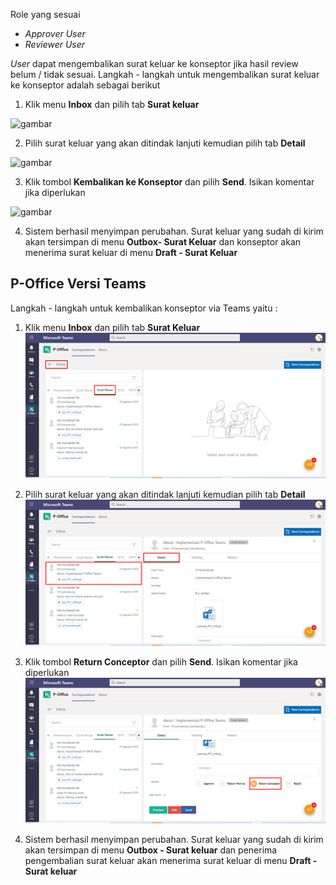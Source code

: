 Role yang sesuai

- *Approver User*
- *Reviewer User*

*User* dapat mengembalikan surat keluar ke konseptor jika hasil review belum / tidak sesuai. Langkah - langkah untuk mengembalikan surat keluar ke konseptor adalah sebagai berikut

1. Klik menu **Inbox** dan pilih tab **Surat keluar**

![gambar](SC_Surat_Keluar/SK41.png)

2. Pilih surat keluar yang akan ditindak lanjuti kemudian pilih tab **Detail**

![gambar](SC_Surat_Keluar/SK42.png)

3. Klik tombol **Kembalikan ke Konseptor** dan pilih **Send**. Isikan komentar jika diperlukan

![gambar](SC_Surat_Keluar/SK43.png)

4. Sistem berhasil menyimpan perubahan. Surat keluar yang sudah di kirim akan tersimpan di menu **Outbox- Surat Keluar** dan konseptor akan menerima surat keluar di menu **Draft - Surat Keluar**



## **P-Office Versi Teams**


Langkah - langkah untuk kembalikan konseptor via Teams yaitu :

 1.    Klik menu **Inbox** dan pilih tab **Surat Keluar**
 ![gambar](SuratKeluar/SK_Teams/SK43.png)

 2.    Pilih surat keluar yang akan ditindak lanjuti kemudian pilih tab **Detail**
 ![gambar](SuratKeluar/SK_Teams/SK44.png)

 3.    Klik tombol **Return Conceptor** dan pilih **Send**. Isikan komentar jika diperlukan
 ![gambar](SuratKeluar/SK_Teams/SK45.png)

 4.    Sistem berhasil menyimpan perubahan. Surat keluar yang sudah di kirim akan tersimpan di menu **Outbox - Surat keluar** dan penerima pengembalian surat keluar akan menerima surat keluar di menu **Draft - Surat keluar**